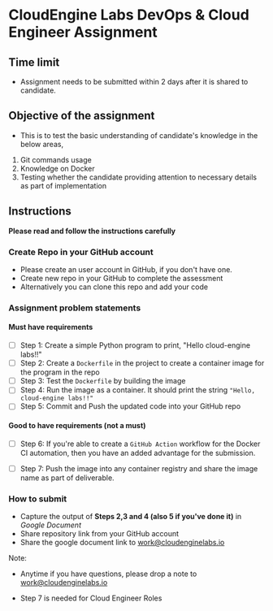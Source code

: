 # CloudEngine Labs DevOps & Cloud Engineer Assignment

## Time limit
- Assignment needs to be submitted within 2 days after it is shared to candidate.

## Objective of the assignment 

- This is to test the basic understanding of candidate's knowledge in the below areas,

1. Git commands usage
2. Knowledge on Docker
3. Testing whether the candidate providing attention to necessary details as part of implementation

## Instructions

**Please read and follow the instructions carefully**

### Create Repo in your GitHub account

- Please create an user account in GitHub, if you don't have one.
- Create new repo in your GitHub to complete the assessment
- Alternatively you can clone this repo and add your code

### Assignment problem statements

#### Must have requirements
- [ ] Step 1: Create a simple Python program to print, "Hello cloud-engine labs!!"
- [ ] Step 2: Create a `Dockerfile` in the project to create a container image for the program in the repo
- [ ] Step 3: Test the `Dockerfile` by building the image 
- [ ] Step 4: Run the image as a container. It should print the string `"Hello, cloud-engine labs!!"`
- [ ] Step 5: Commit and Push the updated code into your GitHub repo

#### Good to have requirements (not a must)

- [ ] Step 6: If you're able to create a `GitHub Action` workflow for the Docker CI automation, then you have an added advantage for the submission.
- [ ] Step 7: Push the image into any container registry and share the image name as part of deliverable.


### How to submit

- Capture the output of **Steps 2,3 and 4 (also 5 if you've done it)** in _Google Document_
- Share repository link from your GitHub account
- Share the google document link to [work@cloudenginelabs.io](mailto:work@cloudenginelabs.io)

Note:

- Anytime if you have questions, please drop a note to [work@cloudenginelabs.io](mailto:work@cloudenginelabs.io)

- Step 7 is needed for Cloud Engineer Roles
